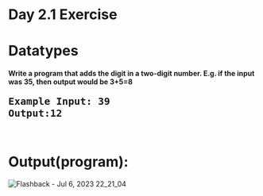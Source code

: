 # Day 2.1 Exercise
# Datatypes

<h4>Write a program that adds the digit in a two-digit number. E.g. if the input was 35, then output would be 3+5=8</h4>

<pre><span style="font-size:20px"><strong>Example Input: 39
Output:12</strong></span></p>
</pre>

# Output(program):
![Flashback - Jul 6, 2023 22_21_04](https://github.com/poojaasinghhh/100-Days-of-Code-Python/assets/137191212/e68e57b2-5f1d-412f-9309-2657c116fe13)
